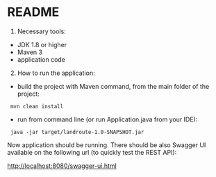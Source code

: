 README
====

1) Necessary tools:
- JDK 1.8 or higher
- Maven 3
- application code

2) How to run the application:

- build the project with Maven command, from the main folder of the project:

```
 mvn clean install
```

- run from command line (or run Application.java from your IDE):

```
 java -jar target/landroute-1.0-SNAPSHOT.jar
```

Now application should be running. There should be also Swagger UI available on the following url (to quickly test the REST API):

 [http://localhost:8080/swagger-ui.html](http://localhost:8080/swagger-ui.html)